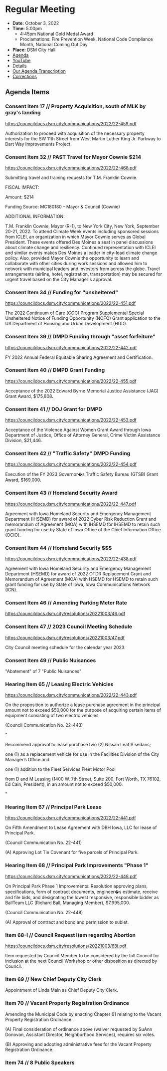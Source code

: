 # Regular Meeting

- **Date:** October 3, 2022
- **Time:** 5:00pm
    - 4:45pm National Gold Medal Award
    - Proclamations: Fire Prevention Week, National Code Compliance Month, National Coming Out Day
- **Place:** DSM City Hall
- [Agenda](https://councildocs.dsm.city/agendas/ag20221003.pdf)
- [YouTube](https://youtu.be/Dqj7AhBAVY4)
- [Details](https://www.dsm.city/citycouncil_detail_T60_R2077.php)
- [Our Agenda Transcription](#/view/agenda~2022~transcription~10-03_RM)
- [Corrections](https://councildocs.dsm.city/corrections/20221003%20CAP.pdf)

## Agenda Items

### Consent Item 17 // Property Acquisition, south of MLK by gray's landing

https://councildocs.dsm.city/communications/2022/22-459.pdf

Authorization to proceed with acquisition of the necessary property interests for the SW 11th Street from West Martin Luther King Jr. Parkway to Dart Way Improvements Project. 

### Consent Item 32 // PAST Travel for Mayor Cownie $214

https://councildocs.dsm.city/communications/2022/22-468.pdf

Submitting travel and training requests for T.M. Franklin Cownie.

FISCAL IMPACT:

Amount: $214

Funding Source: MC180180 – Mayor & Council (Cownie)

ADDITIONAL INFORMATION:

T.M. Franklin Cownie, Mayor (R-1), to New York City, New York, September 20-21, 2022.
To attend Climate Week events including sponsored sessions from ICLEI, an organization in which
Mayor Cownie serves as Global President. These events offered Des Moines a seat in panel
discussions about climate change and resiliency. Continued representation with ICLEI and similar
events makes Des Moines a leader in city-lead climate change policy. Also, provided Mayor Cownie
the opportunity to learn and collaborate with other cities during work sessions and allowed him to
network with municipal leaders and investors from across the globe. Travel arrangements (airline,
hotel, registration, transportation) may be secured for urgent travel based on the City Manager's
approval.

### Consent Item 34 // Funding for "unsheltered"

https://councildocs.dsm.city/communications/2022/22-451.pdf

The 2022 Continuum of Care (COC) Program Supplemental Special Unsheltered Notice of Funding Opportunity (NOFO) Grant application to the US Department of Housing and Urban Development (HUD). 

### Consent Item 39 // DMPD Funding through "asset forfeiture"

https://councildocs.dsm.city/communications/2022/22-442.pdf

FY 2022 Annual Federal Equitable Sharing Agreement and Certification.

### Consent Item 40 // DMPD Grant Funding

https://councildocs.dsm.city/communications/2022/22-455.pdf

Acceptance of the 2022 Edward Byrne Memorial Justice Assistance (JAG) Grant Award, $175,808. 

### Consent Item 41 // DOJ Grant for DMPD

https://councildocs.dsm.city/communications/2022/22-453.pdf

Acceptance of the Violence Against Women Grant Award through Iowa Department of Justice, Office of Attorney General, Crime Victim Assistance Division, $21,446. 

### Consent Item 42 // "Traffic Safety" DMPD Funding

https://councildocs.dsm.city/communications/2022/22-454.pdf

Execution of the FY 2023 Governor�s Traffic Safety Bureau (GTSB) Grant Award, $169,000. 

### Consent Item 43 // Homeland Security Award

https://councildocs.dsm.city/communications/2022/22-447.pdf

Agreement with Iowa Homeland Security and Emergency Management Department (IHSEMD) for award of 2022 Cyber Risk Reduction Grant and memorandum of Agreement (MOA) with IHSEMD for IHSEMD to retain such grant funding for use by State of Iowa Office of the Chief Information Office (OCIO). 

### Consent Item 44 // Homeland Security $$$

https://councildocs.dsm.city/communications/2022/22-438.pdf

Agreement with Iowa Homeland Security and Emergency Management Department (HSEMD) for award of 2022 OTDR Replacement Grant and Memorandum of Agreement (MOA) with HSEMD for HSEMD to retain such grant funding for use by State of Iowa, Iowa Communications Network (ICN). 

### Consent Item 46 // Amending Parking Meter Rate

https://councildocs.dsm.city/resolutions/20221003/46.pdf

### Consent Item 47 // 2023 Council Meeting Schedule

https://councildocs.dsm.city/resolutions/20221003/47.pdf

City Council meeting schedule for the calendar year 2023.

### Consent Item 49 // Public Nuisances

"Abatement" of 7 "Public Nuisances"

### Hearing Item 65 // Leasing Electric Vehicles

https://councildocs.dsm.city/communications/2022/22-443.pdf

On the proposition to authorize a lease purchase agreement in the principal amount not to exceed $50,000 for the purpose of acquiring certain items of equipment consisting of two electric vehicles.

(Council Communication No. 22-443) 

"

Recommend approval to lease purchase two (2) Nissan Leaf S sedans; 

one (1) as a replacement vehicle
for use in the Facilities Division of the City Manager’s Office and 

one (1) addition to the Fleet
Services Fleet Motor Pool 

from D and M Leasing (1400 W. 7th Street, Suite 200, Fort Worth, TX
76102, Ed Cain, President), in an amount not to exceed $50,000. 

"

### Hearing Item 67 // Principal Park Lease

https://councildocs.dsm.city/communications/2022/22-441.pdf

On Fifth Amendment to Lease Agreement with DBH Iowa, LLC for lease of Principal Park.

(Council Communication No. 22-441)

(A) Approving Lot Tie Covenant for five parcels of Principal Park. 

### Hearing Item 68 // Principal Park Improvements "Phase 1"

https://councildocs.dsm.city/communications/2022/22-448.pdf

On Principal Park Phase 1 Improvements: Resolution approving plans, specifications, form of contract documents, engineer�s estimate, receive and file bids, and designating the lowest responsive, responsible bidder as BallTeam LLC (Richard Ball, Managing Member), $7,995,000.

(Council Communication No. 22-448)

(A) Approval of contract and bond and permission to sublet. 

### Item 68-I // Council Request Item regarding Abortion

https://councildocs.dsm.city/resolutions/20221003/68i.pdf

Item requested by Council Member to be considered by the full Council for inclusion at the next Council Workshop or other disposition as directed by Council. 

### Item 69 // New Chief Deputy City Clerk

Appointment of Linda Main as Chief Deputy City Clerk.

### Item 70 // Vacant Property Registration Ordinance

Amending the Municipal Code by enacting Chapter 61 relating to the Vacant Property Registration Ordinance.

(A) Final consideration of ordinance above (waiver requested by SuAnn Donovan, Assistant Director, Neighborhood Services), requires six votes.

(B) Approving and adopting administrative fees for the Vacant Property Registration Ordinance. 

### Item 74 // 8 Public Speakers
